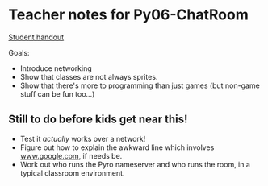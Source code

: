 Teacher notes for Py06-ChatRoom
============================

[Student handout](student-handout.md)

Goals:

* Introduce networking
* Show that classes are not always sprites.
* Show that there's more to programming than just games (but non-game stuff can be fun too...)


Still to do before kids get near this!
------------

* Test it _actually_ works over a network!
* Figure out how to explain the awkward line which involves www.google.com, if needs be.
* Work out who runs the Pyro nameserver and who runs the room, in a typical classroom environment.
